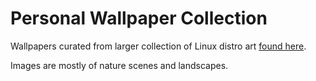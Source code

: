 # Personal Wallpaper Collection

Wallpapers curated from larger collection of Linux distro art
[found here](https://github.com/LinuxKits/Distro-wallpapers).

Images are mostly of nature scenes and landscapes.
